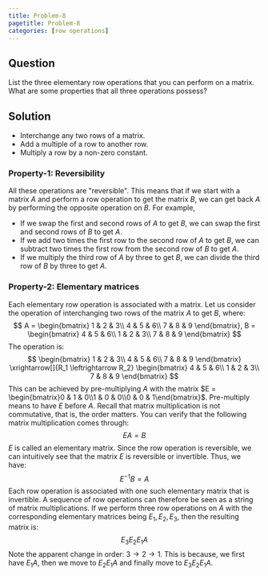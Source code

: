 ```yaml
---
title: Problem-8
pagetitle: Problem-8
categories: [row operations]
---
```


## Question

List the three elementary row operations that you can perform on a matrix. What are some properties that all three operations possess?

## Solution

- Interchange any two rows of a matrix.
- Add a multiple of a row to another row.
- Multiply a row by a non-zero constant.



### Property-1: Reversibility

All these operations are "reversible". This means that if we start with a matrix $A$ and perform a row operation to get the matrix $B$, we can get back $A$ by performing the opposite operation on $B$. For example, 

- If we swap the first and second rows of $A$ to get $B$, we can swap the first and second rows of $B$ to get $A$.
- If we add two times the first row to the second row of $A$ to get $B$, we can subtract two times the first row from the second row of $B$ to get $A$.
- If we multiply the third row of $A$ by three to get $B$, we can divide the third row of $B$ by three to get $A$.



### Property-2: Elementary matrices

Each elementary row operation is associated with a matrix. Let us consider the operation of interchanging two rows of the matrix $A$ to get $B$, where:
$$
A = \begin{bmatrix}
1 & 2 & 3\\
4 & 5 & 6\\
7 & 8 & 9
\end{bmatrix}, B = \begin{bmatrix}
4 & 5 & 6\\
1 & 2 & 3\\
7 & 8 & 9
\end{bmatrix}
$$
The operation is:
$$
\begin{bmatrix}
1 & 2 & 3\\
4 & 5 & 6\\
7 & 8 & 9
\end{bmatrix} \xrightarrow[]{R_1 \leftrightarrow R_2} \begin{bmatrix}
4 & 5 & 6\\
1 & 2 & 3\\
7 & 8 & 9
\end{bmatrix}
$$
This can be achieved by pre-multiplying $A$ with the matrix $E = \begin{bmatrix}0 & 1 & 0\\1 & 0 & 0\\0 & 0 & 1\end{bmatrix}$. Pre-multiply means to have $E$ before $A$. Recall that matrix multiplication is not commutative, that is, the order matters. You can verify that the following matrix multiplication comes through:
$$
EA = B
$$
$E$ is called an elementary matrix. Since the row operation is reversible, we can intuitively see that the matrix $E$ is reversible or invertible. Thus, we have:
$$
E^{-1} B = A
$$
Each row operation is associated with one such elementary matrix that is invertible. A sequence of row operations can therefore be seen as a string of matrix multiplications. If we perform three row operations on $A$ with the corresponding elementary matrices being $E_1, E_2, E_3$, then the resulting matrix is:
$$
E_3 E_2 E_1 A
$$
Note the apparent change in order: $3 \rightarrow 2 \rightarrow 1$. This is because, we first have $E_1A$, then we move to $E_2E_1A$ and finally move to $E_3 E_2 E_1 A$.